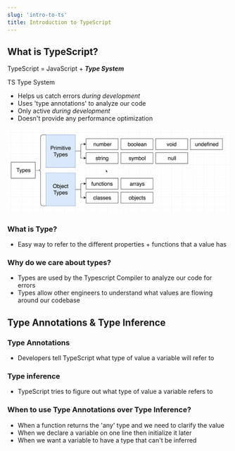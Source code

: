 ```yaml
---
slug: 'intro-to-ts' 
title: Introduction to TypeScript
---
```


## What is TypeScript?

TypeScript = JavaScript + **_Type System_**

TS Type System

- Helps us catch errors _during development_
- Uses 'type annotations' to analyze our code
- Only active _during development_
- Doesn't provide any performance optimization

![Types](/img/typescript-types.png)

### What is Type?

- Easy way to refer to the different properties + functions that a value has

### Why do we care about types?

- Types are used by the Typescript Compiler to analyze our code for errors
- Types allow other engineers to understand what values are flowing around our codebase

## Type Annotations & Type Inference

### Type Annotations

- Developers tell TypeScript what type of value a variable will refer to

### Type inference

- TypeScript tries to figure out what type of value a variable refers to

### When to use Type Annotations over Type Inference?

- When a function returns the 'any' type and we need to clarify the value
- When we declare a variable on one line then initialize it later
- When we want a variable to have a type that can't be inferred
